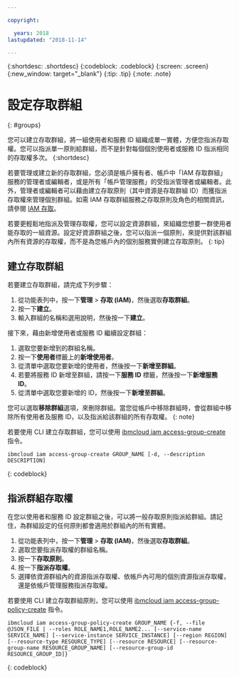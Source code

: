 ```yaml
---

copyright:

  years: 2018
lastupdated: "2018-11-14"

---
```


{:shortdesc: .shortdesc}
{:codeblock: .codeblock}
{:screen: .screen}
{:new_window: target="_blank"}
{:tip: .tip}
{:note: .note}


# 設定存取群組
{: #groups}

您可以建立存取群組，將一組使用者和服務 ID 組織成單一實體，方便您指派存取權。您可以指派單一原則給群組，而不是針對每個個別使用者或服務 ID 指派相同的存取權多次。
{:shortdesc}

若要管理或建立新的存取群組，您必須是帳戶擁有者、帳戶中「IAM 存取群組」服務的管理者或編輯者，或是所有「帳戶管理服務」的受指派管理者或編輯者。此外，管理者或編輯者可以藉由建立存取原則（其中資源是存取群組 ID）而獲指派存取權來管理個別群組。如需 IAM 存取群組服務之存取原則及角色的相關資訊，請參閱 [IAM 存取](/docs/iam/users_roles.html#userroles)。

若要更輕鬆地指派及管理存取權，您可以設定資源群組，來組織您想要一群使用者能存取的一組資源。設定好資源群組之後，您可以指派一個原則，來提供對該群組內所有資源的存取權，而不是為您帳戶內的個別服務實例建立存取原則。
{: tip}

## 建立存取群組

若要建立存取群組，請完成下列步驟：

1. 從功能表列中，按一下**管理** &gt; **存取 (IAM)**，然後選取**存取群組**。
2. 按一下**建立**。
3. 輸入群組的名稱和選用說明，然後按一下**建立**。

接下來，藉由新增使用者或服務 ID 繼續設定群組：

1. 選取您要新增到的群組名稱。
2. 按一下**使用者**標籤上的**新增使用者**。 
3. 從清單中選取您要新增的使用者，然後按一下**新增至群組**。
4. 若要將服務 ID 新增至群組，請按一下**服務 ID** 標籤，然後按一下**新增服務 ID**。
5. 從清單中選取您要新增的 ID，然後按一下**新增至群組**。

您可以選取**移除群組**選項，來刪除群組。當您從帳戶中移除群組時，會從群組中移除所有使用者及服務 ID，以及指派給該群組的所有存取權。
{: note}

若要使用 CLI 建立存取群組，您可以使用 [ibmcloud iam access-group-create](/docs/cli/reference/ibmcloud/cli_api_policy.html#ibmcloud_iam_access_group_create) 指令。
```
ibmcloud iam access-group-create GROUP_NAME [-d, --description DESCRIPTION]
```
{: codeblock}


## 指派群組存取權

在您以使用者和服務 ID 設定群組之後，可以將一般存取原則指派給群組。請記住，為群組設定的任何原則都會適用於群組內的所有實體。

1. 從功能表列中，按一下**管理** &gt; **存取 (IAM)**，然後選取**存取群組**。
2. 選取您要指派存取權的群組名稱。 
3. 按一下**存取原則**。
4. 按一下**指派存取權**。 
5. 選擇依資源群組內的資源指派存取權、依帳戶內可用的個別資源指派存取權，還是依帳戶管理服務指派存取權。

若要使用 CLI 建立存取群組原則，您可以使用 [ibmcloud iam access-group-policy-create](/docs/cli/reference/ibmcloud/cli_api_policy.html#ibmcloud_iam_access_group_policy_create) 指令。
```
ibmcloud iam access-group-policy-create GROUP_NAME {-f, --file @JSON_FILE | --roles ROLE_NAME1,ROLE_NAME2... [--service-name SERVICE_NAME] [--service-instance SERVICE_INSTANCE] [--region REGION] [--resource-type RESOURCE_TYPE] [--resource RESOURCE] [--resource-group-name RESOURCE_GROUP_NAME] [--resource-group-id RESOURCE_GROUP_ID]}
```
{: codeblock}


